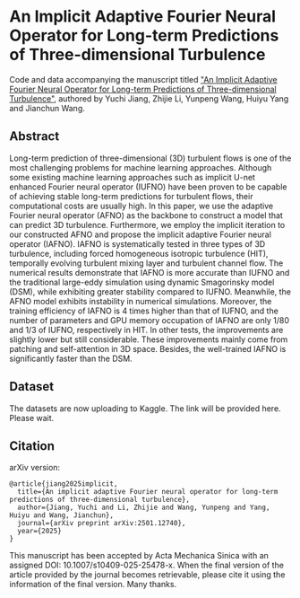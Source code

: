 # An Implicit Adaptive Fourier Neural Operator for Long-term Predictions of Three-dimensional Turbulence

Code and data accompanying the manuscript titled ["An Implicit Adaptive Fourier Neural Operator for Long-term Predictions of Three-dimensional Turbulence"](https://arxiv.org/abs/2501.12740), authored by Yuchi Jiang, Zhijie Li, Yunpeng Wang, Huiyu Yang and Jianchun Wang.

## Abstract

Long-term prediction of three-dimensional (3D) turbulent flows is one of the most challenging problems for machine learning approaches. Although some existing machine learning approaches such as implicit U-net enhanced Fourier neural operator (IUFNO) have been proven to be capable of achieving stable long-term predictions for turbulent flows, their computational costs are usually high. In this paper, we use the adaptive Fourier neural operator (AFNO) as the backbone to construct a model that can predict 3D turbulence. Furthermore, we employ the implicit iteration to our constructed AFNO and propose the implicit adaptive Fourier neural operator (IAFNO). IAFNO is systematically tested in three types of 3D turbulence, including forced homogeneous isotropic turbulence (HIT), temporally evolving turbulent mixing layer and turbulent channel flow. The numerical results demonstrate that IAFNO is more accurate than IUFNO and the traditional large-eddy simulation using dynamic Smagorinsky model (DSM), while exhibiting greater stability compared to IUFNO. Meanwhile, the AFNO model exhibits instability in numerical simulations. Moreover, the training efficiency of IAFNO is 4 times higher than that of IUFNO, and the number of parameters and GPU memory occupation of IAFNO are only 1/80 and 1/3 of IUFNO, respectively in HIT. In other tests, the improvements are slightly lower but still considerable. These improvements mainly come from patching and self-attention in 3D space. Besides, the well-trained IAFNO is significantly faster than the DSM.

## Dataset

The datasets are now uploading to Kaggle. The link will be provided here. Please wait.

## Citation

arXiv version:
```
@article{jiang2025implicit,
  title={An implicit adaptive Fourier neural operator for long-term predictions of three-dimensional turbulence},
  author={Jiang, Yuchi and Li, Zhijie and Wang, Yunpeng and Yang, Huiyu and Wang, Jianchun},
  journal={arXiv preprint arXiv:2501.12740},
  year={2025}
}
```

This manuscript has been accepted by Acta Mechanica Sinica with an assigned DOI: 10.1007/s10409-025-25478-x. When the final version of the article provided by the journal becomes retrievable, please cite it using the information of the final version. Many thanks.
